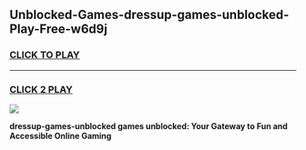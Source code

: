 
## Unblocked-Games-dressup-games-unblocked-Play-Free-w6d9j
<h3>
<a href="https://premium76.site?title=dressup-games-unblocked&ref=20A">CLICK TO PLAY</a></h3>
<hr>

<h3>
<a href="https://premium76.site?title=dressup-games-unblocked&ref=20A">CLICK 2 PLAY</a>
  
</h3>

<a href="https://premium76.site?title=dressup-games-unblocked&ref=20A"><img src="https://clearcache.store/games.png"></a>


**dressup-games-unblocked games unblocked: Your Gateway to Fun and Accessible Online Gaming**
